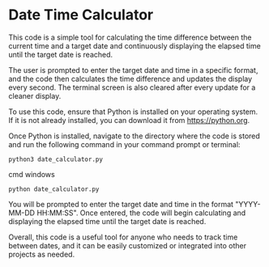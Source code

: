 # Date Time Calculator

This code is a simple tool for calculating the time difference between the current time and a target date and continuously displaying the elapsed time until the target date is reached. 

The user is prompted to enter the target date and time in a specific format, and the code then calculates the time difference and updates the display every second. The terminal screen is also cleared after every update for a cleaner display.

To use this code, ensure that Python is installed on your operating system. If it is not already installed, you can download it from https://python.org. 

Once Python is installed, navigate to the directory where the code is stored and run the following command in your command prompt or terminal: 

```
python3 date_calculator.py
```
cmd windows
```
python date_calculator.py
```

You will be prompted to enter the target date and time in the format "YYYY-MM-DD HH:MM:SS". Once entered, the code will begin calculating and displaying the elapsed time until the target date is reached.

Overall, this code is a useful tool for anyone who needs to track time between dates, and it can be easily customized or integrated into other projects as needed.
